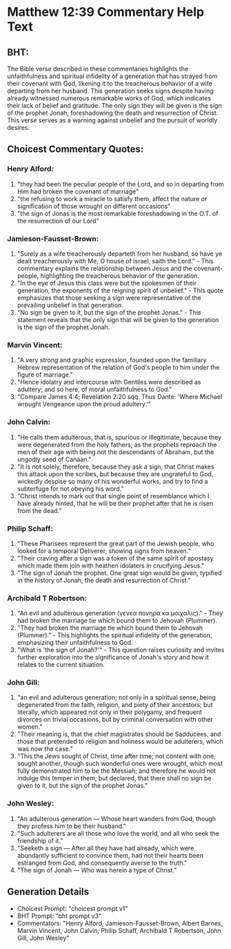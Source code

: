 # Matthew 12:39 Commentary Help Text

## BHT:
The Bible verse described in these commentaries highlights the unfaithfulness and spiritual infidelity of a generation that has strayed from their covenant with God, likening it to the treacherous behavior of a wife departing from her husband. This generation seeks signs despite having already witnessed numerous remarkable works of God, which indicates their lack of belief and gratitude. The only sign they will be given is the sign of the prophet Jonah, foreshadowing the death and resurrection of Christ. This verse serves as a warning against unbelief and the pursuit of worldly desires.

## Choicest Commentary Quotes:
### Henry Alford:
1. "they had been the peculiar people of the Lord, and so in departing from Him had broken the covenant of marriage"
2. "the refusing to work a miracle to satisfy them, affect the nature or signification of those wrought on different occasions"
3. "the sign of Jonas is the most remarkable foreshadowing in the O.T. of the resurrection of our Lord"

### Jamieson-Fausset-Brown:
1. "Surely as a wife treacherously departeth from her husband, so have ye dealt treacherously with Me, O house of Israel, saith the Lord." - This commentary explains the relationship between Jesus and the covenant-people, highlighting the treacherous behavior of the generation.
2. "In the eye of Jesus this class were but the spokesmen of their generation, the exponents of the reigning spirit of unbelief." - This quote emphasizes that those seeking a sign were representative of the prevailing unbelief in that generation.
3. "No sign be given to it, but the sign of the prophet Jonas." - This statement reveals that the only sign that will be given to the generation is the sign of the prophet Jonah.

### Marvin Vincent:
1. "A very strong and graphic expression, founded upon the familiary Hebrew representation of the relation of God's people to him under the figure of marriage."
2. "Hence idolatry and intercourse with Gentiles were described as adultery; and so here, of moral unfaithfulness to God."
3. "Compare James 4:4; Revelation 2:20 sqq. Thus Dante: 'Where Michael wrought Vengeance upon the proud adultery.'"

### John Calvin:
1. "He calls them adulterous, that is, spurious or illegitimate, because they were degenerated from the holy fathers; as the prophets reproach the men of their age with being not the descendants of Abraham, but the ungodly seed of Canaan." 
2. "It is not solely, therefore, because they ask a sign, that Christ makes this attack upon the scribes, but because they are ungrateful to God, wickedly despise so many of his wonderful works, and try to find a subterfuge for not obeying his word." 
3. "Christ intends to mark out that single point of resemblance which I have already hinted, that he will be their prophet after that he is risen from the dead."

### Philip Schaff:
1. "These Pharisees represent the great part of the Jewish people, who looked for a temporal Deliverer, showing signs from heaven."
2. "Their craving after a sign was a token of the same spirit of apostasy which made them join with heathen idolaters in crucifying Jesus."
3. "The sign of Jonah the prophet. One great sign would be given, typified in the history of Jonah, the death and resurrection of Christ."

### Archibald T Robertson:
1. "An evil and adulterous generation (γενεα πονηρα κα μοιχαλις)." - They had broken the marriage tie which bound them to Jehovah (Plummer).
2. "They had broken the marriage tie which bound them to Jehovah (Plummer)." - This highlights the spiritual infidelity of the generation, emphasizing their unfaithfulness to God.
3. "What is 'the sign of Jonah?'" - This question raises curiosity and invites further exploration into the significance of Jonah's story and how it relates to the current situation.

### John Gill:
1. "an evil and adulterous generation; not only in a spiritual sense, being degenerated from the faith, religion, and piety of their ancestors; but literally, which appeared not only in their polygamy, and frequent divorces on trivial occasions, but by criminal conversation with other women."
2. "Their meaning is, that the chief magistrates should be Sadducees, and those that pretended to religion and holiness would be adulterers, which was now the case."
3. "This the Jews sought of Christ, time after time; not content with one, sought another, though such wonderful ones were wrought, which most fully demonstrated him to be the Messiah; and therefore he would not indulge this temper in them; but declared, that there shall no sign be given to it, but the sign of the prophet Jonas."

### John Wesley:
1. "An adulterous generation — Whose heart wanders from God, though they profess him to be their husband."
2. "Such adulterers are all those who love the world, and all who seek the friendship of it."
3. "Seeketh a sign — After all they have had already, which were abundantly sufficient to convince them, had not their hearts been estranged from God, and consequently averse to the truth."
4. "The sign of Jonah — Who was herein a type of Christ."


## Generation Details
- Choicest Prompt: "choicest prompt v1"
- BHT Prompt: "bht prompt v3"
- Commentators: "Henry Alford, Jamieson-Fausset-Brown, Albert Barnes, Marvin Vincent, John Calvin, Philip Schaff, Archibald T Robertson, John Gill, John Wesley"
